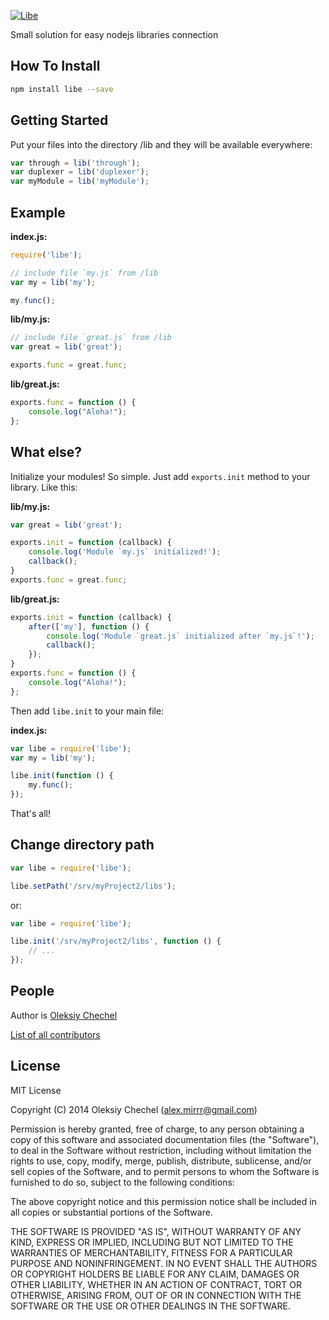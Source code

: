 [![Libe](http://msrv.su/files/libe.png)](https://github.com/mirrr/libe) 

Small solution for easy nodejs libraries connection
    
    
## How To Install   
```bash
npm install libe --save
```
    
    
## Getting Started
Put your files into the directory /lib and they will be available everywhere:

```js
var through = lib('through');    
var duplexer = lib('duplexer');    
var myModule = lib('myModule');
```
    
    
## Example

**index.js:**    
```js
require('libe');

// include file `my.js` from /lib
var my = lib('my');

my.func();
```

**lib/my.js:**    
```js
// include file `great.js` from /lib
var great = lib('great');

exports.func = great.func;
```

**lib/great.js:**    
```js
exports.func = function () {
    console.log("Aloha!");
};
```
    

## What else?
Initialize your modules! So simple. Just add `exports.init` method to your library. Like this:


**lib/my.js:**    
```js
var great = lib('great');

exports.init = function (callback) {
    console.log('Module `my.js` initialized!');
    callback();
}
exports.func = great.func;
```

**lib/great.js:**    
```js
exports.init = function (callback) {
    after(['my'], function () {
        console.log('Module `great.js` initialized after `my.js`!');
        callback();
    });
}
exports.func = function () {
    console.log("Aloha!");
};

```

Then add `libe.init` to your main file:    

**index.js:**    
```js
var libe = require('libe');
var my = lib('my');

libe.init(function () {
    my.func();
});
```
    
That's all!    

## Change directory path
```js
var libe = require('libe');

libe.setPath('/srv/myProject2/libs');
```

or:

```js
var libe = require('libe');

libe.init('/srv/myProject2/libs', function () {
    // ...
});
```

## People

Author is [Oleksiy Chechel](https://github.com/mirrr)   

[List of all contributors](https://github.com/mirrr/libe/graphs/contributors)   


## License
   
MIT License   
   
Copyright (C) 2014 Oleksiy Chechel (alex.mirrr@gmail.com)   
   
Permission is hereby granted, free of charge, to any person obtaining a copy of this software and associated documentation files (the "Software"), to deal in the Software without restriction, including without limitation the rights to use, copy, modify, merge, publish, distribute, sublicense, and/or sell copies of the Software, and to permit persons to whom the Software is furnished to do so, subject to the following conditions:   
   
The above copyright notice and this permission notice shall be included in all copies or substantial portions of the Software.   
   
THE SOFTWARE IS PROVIDED "AS IS", WITHOUT WARRANTY OF ANY KIND, EXPRESS OR IMPLIED, INCLUDING BUT NOT LIMITED TO THE WARRANTIES OF MERCHANTABILITY, FITNESS FOR A PARTICULAR PURPOSE AND NONINFRINGEMENT. IN NO EVENT SHALL THE AUTHORS OR COPYRIGHT HOLDERS BE LIABLE FOR ANY CLAIM, DAMAGES OR OTHER LIABILITY, WHETHER IN AN ACTION OF CONTRACT, TORT OR OTHERWISE, ARISING FROM, OUT OF OR IN CONNECTION WITH THE SOFTWARE OR THE USE OR OTHER DEALINGS IN THE SOFTWARE.
